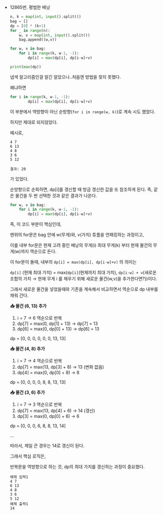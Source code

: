 - 12865번. 평범한 배낭

    ```python
    n, k = map(int, input().split())
    bag = []
    dp = [0] * (k+1)
    for _ in range(n):
        w, v = map(int, input().split())
        bag.append((w,v))
    
    for w, v in bag:
        for i in range(k, w-1, -1):
            dp[i] = max(dp[i], dp[i-w]+v)
    
    print(max(dp))
    ```

  냅색 알고리즘인걸 알긴 알았으나..처음엔 방법을 찾지 못했다.

  왜냐하면

    ```python
    for i in range(k, w-1, -1):
            dp[i] = max(dp[i], dp[i-w]+v)
    ```

  이 부분에서 역방향이 아닌 순방향(`for i in range(w, k)`)로 계속 시도 했었다.

  하지만 제대로 되지않았다.

  예시로,

    ```
    4 7
    6 13
    4 8
    3 6
    5 12
    
    결과: 20
    ```

  가 있었다.

  순방향으로 순회하면, dp[i]를 갱신할 때 방금 갱신한 값을 또 참조하게 된다. 즉, 같은 물건을 두 번 선택한 것과 같은 결과가 나온다.

    ```python
    for w, v in bag:
        for i in range(k, w-1, -1):
            dp[i] = max(dp[i], dp[i-w]+v)
    ```

  즉, 이 코드 부분이 핵심인데,

  맨위의 for문은 bag 안에 w(무게)와, v(가치) 튜플을 언패킹하는 과정이고,

  이를 내부 for문은 현재 고려 중인 배낭의 무게(i) 최대 무게(k) 부터 현재 물건의 무게(w)까지 역순으로 돈다.

  이 for문이 돌때, 내부의 `dp[i] = max(dp[i], dp[i-w]+v)` 의 의미는

  `dp[i]` (현재 최대 가치) = max(`dp[i]`(현재까지 최대 가치), `dp[i-w] + v`(새로운 조합의 가치 → 현재 무게 i 를 채우기 위해 새로운 물건(w,v)을 추가한다면?))이다.

  그래서 새로운 물건을 넣었을때와 기존을 계속해서 비교하면서 역순으로 dp 내부를 채워 간다.

  **📥 물건 (6, 13) 추가**

    1. i = 7 → 6 역순으로 반복
    2. dp[7] = max(0, dp[1] + 13) → dp[7] = 13
    3. dp[6] = max(0, dp[0] + 13) → dp[6] = 13

  dp = [0, 0, 0, 0, 0, 0, 13, 13]

  **📥 물건 (4, 8) 추가**

    1. i = 7 → 4 역순으로 반복
    2. dp[7] = max(13, dp[3] + 8) → 13 (변화 없음)
    3. dp[4] = max(0, dp[0] + 8) → 8

  dp = [0, 0, 0, 0, 8, 8, 13, 13]

  **📥 물건 (3, 6) 추가**

    1. i = 7 → 3 역순으로 반복
    2. dp[7] = max(13, dp[4] + 6) → 14 (갱신)
    3. dp[3] = max(0, dp[0] + 6) → 6

  dp = [0, 0, 0, 6, 8, 8, 13, 14]

  …

  따라서, 제일 큰 경우는 14로 갱신이 된다.

  그래서 핵심 로직은,

  반복문을 역방향으로 하는 것, dp의 최대 가치를 갱신하는 과정이 중요했다.
    ```
    예제 입력1
    4 7
    6 13
    4 8
    3 6
    5 12
    예제 출력1
    14
    ```